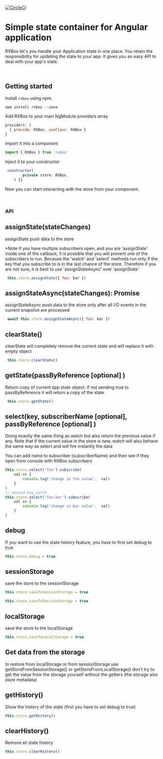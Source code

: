 [![CircleCI](https://circleci.com/gh/arielhenryson/rxbox/tree/master.svg?style=svg)](https://circleci.com/gh/arielhenryson/rxbox/tree/master)



Simple state container for Angular application
====================================
RXBox let's you handle your Application state in one place.
You retain the responsibility for updating the state to your app.
It gives you an easy API to deal with your app's state.

<br>



Getting started
---------------
Install `rxbox` using npm.
```shell
npm install rxbox --save
```



Add RXBox to your main NgModule providers array
```javascript
providers: [
  { provide: RXBox, useClass: RXBox }
]
```
import it into a component
```javascript
import { RXBox } from 'rxbox'
```

Inject it to your constructor
```javascript
 constructor(
        private store: RXBox,
    ) {}
```
Now you can start interacting with the store from your component.


<br>

### API
## assignState(stateChanges)
assignState push data to the store

*Note if you have multiple subscribers open, and you are 'assignState'
inside one of the callback, it is possible that you will prevent one of the subscribers
to run. Because the 'watch' and 'select' methods run only if the key that you subscribe to is
in the last chance of the store. Therefore if you are not sure, it is best to use 'assignStateAsync' over  'assignState'

```javascript
 this.store.assignState({ foo: bar })
```

## assignStateAsync(stateChanges): Promise<void>
assignStateAsync push data to the store only after all I/O events in the current snapshot are processed 
```javascript
 await this.store.assignStateAsync({ foo: bar })
```

## clearState()
clearState will completely remove the current state and will replace it with empty object
```javascript
 this.store.clearState()
```
## getState(passByReference [optional] )
Return copy of current app state object.
if not sending true to passByReference it will return a copy of the state
```javascript
 this.store.getState()
```



## select(key, subscriberName [optional], passByReference [optional] )
Doing exactly the same thing as watch but also return the previous value if any.
Note that if the current value in the store is new, watch will also behave the same way
as select and will fire instantly the data 

You can add name to subscriber (subscriberName) and then see if they open from console with RXBox.subscribers 
```javascript
this.store.select('foo').subscribe(
    val => {
        console.log('change in foo value',  val)
    }
)
// nested key watch
this.store.select('foo.bar').subscribe(
    val => {
        console.log('change in bar value',  val)
    }
)
```


## debug
If you want to use the state history  feature, you have to first set debug to true
```javascript
this.store.debug = true
```

## sessionStorage
save the store to the sessionStorage
```javascript
this.store.saveToSessionStorage = true
```
```javascript
this.store.saveToSessionStorage = true
```

## localStorage
save the store to the localStorage
```javascript
this.store.saveToLocalStorage = true
```

## Get data from the storage 
to restore from localStorage or from sessionStorage use getStoreFromSessionStorage() or getStoreFromLocalStorage()
don't try to get the value from the storage yourself without the getters (the storage also store metadata)`
`

## getHistory()
Show the history of the state (first you have to set debug to true)
```javascript
this.store.getHistory()
```
## clearHistory()
Remove all state history
```javascript
this.store.clearHistory()
```
